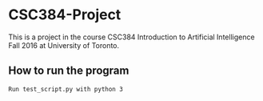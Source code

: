# CSC384-Project

This is a project in the course CSC384 Introduction to Artificial Intelligence Fall 2016 at University of Toronto. 

## How to run the program

	Run test_script.py with python 3